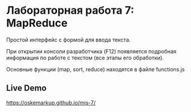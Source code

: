 # Лабораторная работа 7: MapReduce

Простой интерфейс с формой для ввода текста.

При открытии консоли разработчика (F12) появляется подробная информация по работе с текстом (все этапы его обработки).

Основные функции (map, sort, reduce) находятся в файле functions.js

## Live Demo
https://oskemarkup.github.io/mis-7/ 